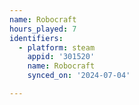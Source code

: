 ```yaml
---
name: Robocraft
hours_played: 7
identifiers:
  - platform: steam
    appid: '301520'
    name: Robocraft
    synced_on: '2024-07-04'

---
```

